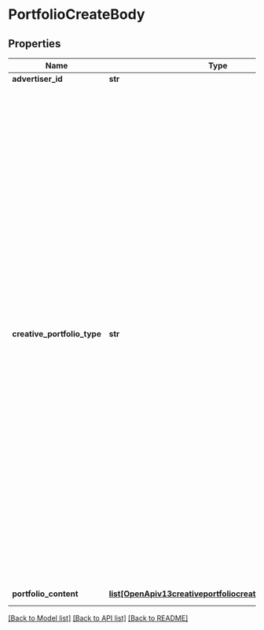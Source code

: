# PortfolioCreateBody

## Properties
Name | Type | Description | Notes
------------ | ------------- | ------------- | -------------
**advertiser_id** | **str** | The advertiser ID | [required] 
**creative_portfolio_type** | **str** | Type of the portfolio. Enum values: &#x60;CTA&#x60; (call-to-action text), &#x60;CARD&#x60; (card), &#x60;PREMIUM_BADGE&#x60; (badge pop-up)， &#x60;STICKER&#x60; (countdown sticker) ,&#x60;DOWNLOAD_CARD&#x60; (Download Card), &#x60;PRODUCT_CARD&#x60; (Product Card). The default value is &#x60;CTA&#x60;. See examples of Countdown Stickers Download Cards and in [Portfolios](https://ads.tiktok.com/marketing_api/docs?id&#x3D;1739361803446273), and see examples of Countdown Sticker and Download Card in [Countdown Sticker](https://ads.tiktok.com/help/article?aid&#x3D;10007423) and [Download Card](https://ads.tiktok.com/help/article?aid&#x3D;10007086).Note: You can only create one countdown sticker at a time.Countdown Sticker is an allowlist-only feature for auction ads with the advertising objective (&#x60;objective_type&#x60;) as App Installs (&#x60;APP_INSTALL&#x60;), App Promotion (&#x60;APP_PROMOTION&#x60;), Traffic (&#x60;TRAFFIC&#x60;), or Conversion (&#x60;CONVERSIONS&#x60;). If you would like to access it for auction ads with these objectives , please contact your TikTok representative.Download Card is currently an allowlist-only feature. If you would like to access it, please contact your TikTok representative. Product Cards can only be used in Video Shopping Ads. | [optional] 
**portfolio_content** | [**list[OpenApiv13creativeportfoliocreatePortfolioContent]**](OpenApiv13creativeportfoliocreatePortfolioContent.md) | The content of the portfolio | [optional] 

[[Back to Model list]](../README.md#documentation-for-models) [[Back to API list]](../README.md#documentation-for-api-endpoints) [[Back to README]](../README.md)

